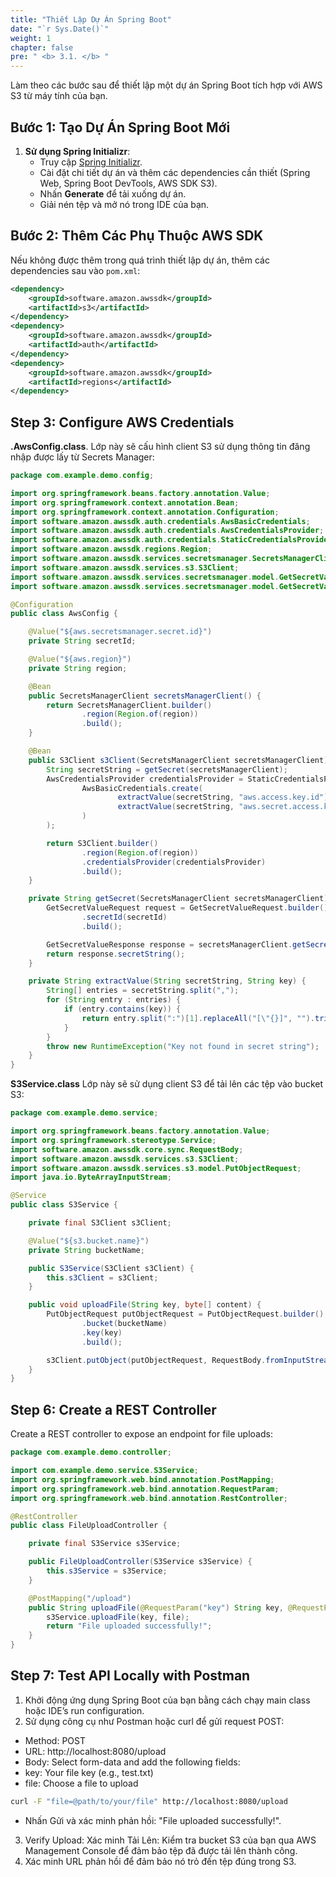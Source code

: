 ```yaml
---
title: "Thiết Lập Dự Án Spring Boot"
date: "`r Sys.Date()`"
weight: 1
chapter: false
pre: " <b> 3.1. </b> "
---
```


Làm theo các bước sau để thiết lập một dự án Spring Boot tích hợp với AWS S3 từ máy tính của bạn.

## Bước 1: Tạo Dự Án Spring Boot Mới

1. **Sử dụng Spring Initializr**:
    - Truy cập [Spring Initializr](https://start.spring.io/).
    - Cài đặt chi tiết dự án và thêm các dependencies cần thiết (Spring Web, Spring Boot DevTools, AWS SDK S3).
    - Nhấn **Generate** để tải xuống dự án.
    - Giải nén tệp và mở nó trong IDE của bạn.

## Bước 2: Thêm Các Phụ Thuộc AWS SDK

Nếu không được thêm trong quá trình thiết lập dự án, thêm các dependencies sau vào `pom.xml`:

```xml
<dependency>
    <groupId>software.amazon.awssdk</groupId>
    <artifactId>s3</artifactId>
</dependency>
<dependency>
    <groupId>software.amazon.awssdk</groupId>
    <artifactId>auth</artifactId>
</dependency>
<dependency>
    <groupId>software.amazon.awssdk</groupId>
    <artifactId>regions</artifactId>
</dependency>
```
## Step 3: Configure AWS Credentials
**.AwsConfig.class**.
Lớp này sẽ cấu hình client S3 sử dụng thông tin đăng nhập được lấy từ Secrets Manager:

```java
package com.example.demo.config;

import org.springframework.beans.factory.annotation.Value;
import org.springframework.context.annotation.Bean;
import org.springframework.context.annotation.Configuration;
import software.amazon.awssdk.auth.credentials.AwsBasicCredentials;
import software.amazon.awssdk.auth.credentials.AwsCredentialsProvider;
import software.amazon.awssdk.auth.credentials.StaticCredentialsProvider;
import software.amazon.awssdk.regions.Region;
import software.amazon.awssdk.services.secretsmanager.SecretsManagerClient;
import software.amazon.awssdk.services.s3.S3Client;
import software.amazon.awssdk.services.secretsmanager.model.GetSecretValueRequest;
import software.amazon.awssdk.services.secretsmanager.model.GetSecretValueResponse;

@Configuration
public class AwsConfig {

    @Value("${aws.secretsmanager.secret.id}")
    private String secretId;

    @Value("${aws.region}")
    private String region;

    @Bean
    public SecretsManagerClient secretsManagerClient() {
        return SecretsManagerClient.builder()
                .region(Region.of(region))
                .build();
    }

    @Bean
    public S3Client s3Client(SecretsManagerClient secretsManagerClient) {
        String secretString = getSecret(secretsManagerClient);
        AwsCredentialsProvider credentialsProvider = StaticCredentialsProvider.create(
                AwsBasicCredentials.create(
                        extractValue(secretString, "aws.access.key.id"),
                        extractValue(secretString, "aws.secret.access.key")
                )
        );

        return S3Client.builder()
                .region(Region.of(region))
                .credentialsProvider(credentialsProvider)
                .build();
    }

    private String getSecret(SecretsManagerClient secretsManagerClient) {
        GetSecretValueRequest request = GetSecretValueRequest.builder()
                .secretId(secretId)
                .build();

        GetSecretValueResponse response = secretsManagerClient.getSecretValue(request);
        return response.secretString();
    }

    private String extractValue(String secretString, String key) {
        String[] entries = secretString.split(",");
        for (String entry : entries) {
            if (entry.contains(key)) {
                return entry.split(":")[1].replaceAll("[\"{}]", "").trim();
            }
        }
        throw new RuntimeException("Key not found in secret string");
    }
}
```

**S3Service.class**
Lớp này sẽ sử dụng client S3 để tải lên các tệp vào bucket S3:
```java
package com.example.demo.service;

import org.springframework.beans.factory.annotation.Value;
import org.springframework.stereotype.Service;
import software.amazon.awssdk.core.sync.RequestBody;
import software.amazon.awssdk.services.s3.S3Client;
import software.amazon.awssdk.services.s3.model.PutObjectRequest;
import java.io.ByteArrayInputStream;

@Service
public class S3Service {

    private final S3Client s3Client;

    @Value("${s3.bucket.name}")
    private String bucketName;

    public S3Service(S3Client s3Client) {
        this.s3Client = s3Client;
    }

    public void uploadFile(String key, byte[] content) {
        PutObjectRequest putObjectRequest = PutObjectRequest.builder()
                .bucket(bucketName)
                .key(key)
                .build();

        s3Client.putObject(putObjectRequest, RequestBody.fromInputStream(new ByteArrayInputStream(content), content.length));
    }
}
```

## Step 6: Create a REST Controller
Create a REST controller to expose an endpoint for file uploads:

```java
package com.example.demo.controller;

import com.example.demo.service.S3Service;
import org.springframework.web.bind.annotation.PostMapping;
import org.springframework.web.bind.annotation.RequestParam;
import org.springframework.web.bind.annotation.RestController;

@RestController
public class FileUploadController {

    private final S3Service s3Service;

    public FileUploadController(S3Service s3Service) {
        this.s3Service = s3Service;
    }

    @PostMapping("/upload")
    public String uploadFile(@RequestParam("key") String key, @RequestParam("file") byte[] file) {
        s3Service.uploadFile(key, file);
        return "File uploaded successfully!";
    }
}

```
## Step 7: Test API Locally with Postman
1. Khởi động ứng dụng Spring Boot của bạn bằng cách chạy main class hoặc IDE’s run configuration.
2. Sử dụng công cụ như Postman hoặc curl để gửi request POST:

- Method: POST
- URL: http://localhost:8080/upload
- Body: Select form-data and add the following fields:
- key: Your file key (e.g., test.txt)
- file: Choose a file to upload

```bash
curl -F "file=@path/to/your/file" http://localhost:8080/upload
```
- Nhấn Gửi và xác minh phản hồi: "File uploaded successfully!".
3. Verify Upload:
   Xác minh Tải Lên: Kiểm tra bucket S3 của bạn qua AWS Management Console để đảm bảo tệp đã được tải lên thành công.
4. Xác minh URL phản hồi để đảm bảo nó trỏ đến tệp đúng trong S3.
